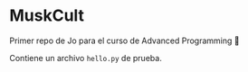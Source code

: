 # MuskCult
Primer repo de Jo para el curso de Advanced Programming 🚀

Contiene un archivo `hello.py` de prueba.
